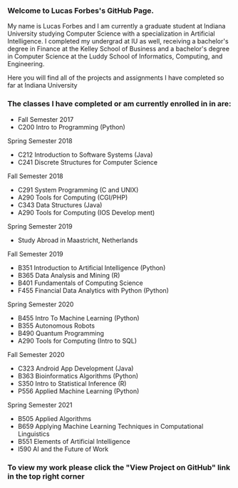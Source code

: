 ### Welcome to Lucas Forbes's GitHub Page.
My name is Lucas Forbes and I am currently a graduate student at Indiana University studying Computer Science with a specialization in Artificial Intelligence. I completed my undergrad at IU as well, receiving a bachelor's degree in Finance at the Kelley School of Business and a bachelor's degree in Computer Science at the Luddy School of Informatics, Computing, and Engineering.  

Here you will find all of the projects and assignments I have completed so far at Indiana University

### The classes I have completed or am currently enrolled in in are:
* Fall Semester 2017  
* C200 Intro to Programming (Python)  
  
Spring Semester 2018  
* C212 Introduction to Software Systems (Java)  
* C241 Discrete Structures for Computer Science  
  
Fall Semester 2018  
* C291 System Programming (C and UNIX) 
* A290 Tools for Computing (CGI/PHP)  
* C343 Data Structures (Java)
* A290 Tools for Computing (IOS Develop
ment)

Spring Semester 2019 
* Study Abroad in Maastricht, Netherlands

Fall Semester 2019  
* B351 Introduction to Artificial Intelligence (Python)    
* B365 Data Analysis and Mining (R)
* B401 Fundamentals of Computing Science
* F455 Financial Data Analytics with Python (Python) 

Spring Semester 2020
* B455 Intro To Machine Learning (Python)
* B355 Autonomous Robots
* B490 Quantum Programming
* A290 Tools for Computing (Intro to SQL)

Fall Semester 2020  
* C323 Android App Development (Java)
* B363 Bioinformatics Algorithms (Python)
* S350 Intro to Statistical Inference (R)
* P556 Applied Machine Learning (Python)

Spring Semester 2021
* B505 Applied Algorithms
* B659 Applying Machine Learning Techniques in Computational Linguistics
* B551 Elements of Artificial Intelligence
* I590 AI and the Future of Work

### To view my work please click the "View Project on GitHub" link in the top right corner
